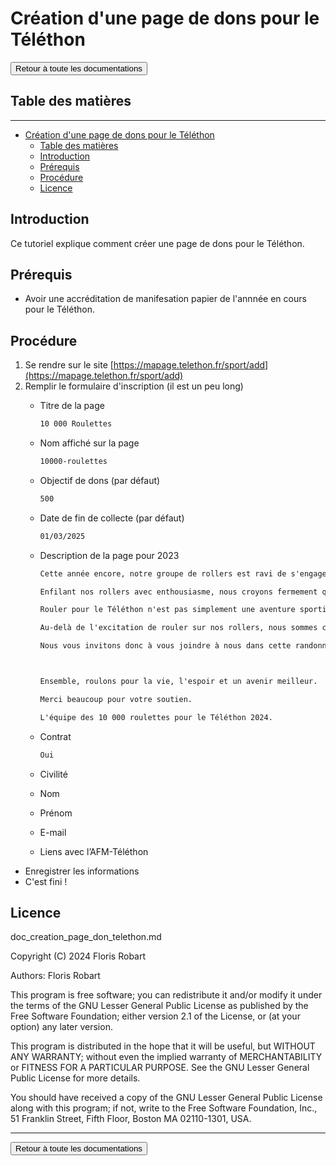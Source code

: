 # Création d'une page de dons pour le Téléthon

<a href="https://florobart.github.io/Documentations/"><button type="button">Retour à toute les documentations</button></a>

## Table des matières

****

- [Création d'une page de dons pour le Téléthon](#création-dune-page-de-dons-pour-le-téléthon)
  - [Table des matières](#table-des-matières)
  - [Introduction](#introduction)
  - [Prérequis](#prérequis)
  - [Procédure](#procédure)
  - [Licence](#licence)
  
<div class="page"></div>

## Introduction

Ce tutoriel explique comment créer une page de dons pour le Téléthon.

## Prérequis

- Avoir une accréditation de manifesation papier de l'annnée en cours pour le Téléthon.

## Procédure

1. Se rendre sur le site [https://mapage.telethon.fr/sport/add](https://mapage.telethon.fr/sport/add)
2. Remplir le formulaire d'inscription (il est un peu long)
    - Titre de la page

      ```txt
      10 000 Roulettes
      ```

    - Nom affiché sur la page

      ```txt
      10000-roulettes
      ```

    - Objectif de dons (par défaut)

      ```txt
      500
      ```

    - Date de fin de collecte (par défaut)

      ```txt
      01/03/2025
      ```

    - Description de la page pour 2023

      ```txt
      Cette année encore, notre groupe de rollers est ravi de s'engager dans une aventure extraordinaire au profit du Téléthon 2024. Nous mettons nos patins en action pour une cause qui nous tient particulièrement à coeur, et nous souhaitons partager avec vous notre motivation profonde.

      Enfilant nos rollers avec enthousiasme, nous croyons fermement que la solidarité et l'action communautaire peuvent faire une différence significative dans la vie de ceux qui en ont le plus besoin. Le Téléthon incarne cette force collective qui transcende les frontières et rassemble les individus autour d'un objectif commun : soutenir la recherche médicale pour vaincre les maladies génétiques rares.

      Rouler pour le Téléthon n'est pas simplement une aventure sportive, mais un moyen pour nous de contribuer à l'espoir et à la guérison. Chaque coup de patin représente un pas de plus vers la découverte de traitements novateurs, offrant ainsi une lueur d'espoir aux familles touchées par ces conditions médicales difficiles.

      Au-delà de l'excitation de rouler sur nos rollers, nous sommes conscients que notre participation a un impact réel. Chacune de vos contributions, qu'elles soient financières ou symboliques, contribue à faire avancer la recherche et à offrir une meilleure qualité de vie à ceux qui luttent contre des maladies rares.

      Nous vous invitons donc à vous joindre à nous dans cette randonnée pour le Téléthon 2023. Ensemble, faisons de chaque tour de roulette un geste de solidarité, d'espoir et de soutien envers ceux qui se battent courageusement contre l'adversité. Votre participation, qu'elle soit sur les roulettes ou par un don, est une étape cruciale sur la voie de la guérison et du progrès médical.



      Ensemble, roulons pour la vie, l'espoir et un avenir meilleur.

      Merci beaucoup pour votre soutien.

      L'équipe des 10 000 roulettes pour le Téléthon 2024.
      ```

    - Contrat

      ```txt
      Oui
      ```

    - Civilité
    - Nom
    - Prénom
    - E-mail
    - Liens avec l’AFM-Téléthon

- Enregistrer les informations
- C'est fini !

## Licence

doc_creation_page_don_telethon.md

Copyright (C) 2024 Floris Robart

Authors: Floris Robart

This program is free software; you can redistribute it and/or modify it
under the terms of the GNU Lesser General Public License as published by
the Free Software Foundation; either version 2.1 of the License, or
(at your option) any later version.

This program is distributed in the hope that it will be useful,
but WITHOUT ANY WARRANTY; without even the implied warranty of
MERCHANTABILITY or FITNESS FOR A PARTICULAR PURPOSE. See the
GNU Lesser General Public License for more details.

You should have received a copy of the GNU Lesser General Public License
along with this program; if not, write to the Free Software Foundation,
Inc., 51 Franklin Street, Fifth Floor, Boston MA 02110-1301, USA.

****

<a href="https://florobart.github.io/Documentations/"><button type="button">Retour à toute les documentations</button></a>
